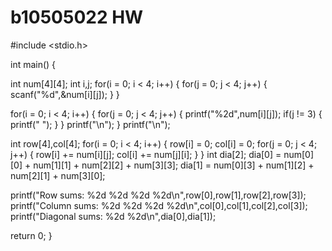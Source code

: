 # b10505022 HW
#include <stdio.h>

int main()
{

int num[4][4];
int i,j;
for(i = 0; i < 4; i++)
{
    for(j = 0; j < 4; j++)
    {
        scanf("%d",&num[i][j]);
    }
}

for(i = 0; i < 4; i++)
{
    for(j = 0; j < 4; j++)
    {
        printf("%2d",num[i][j]);
        if(j != 3)
        {
            printf(" ");
        }
    }
    printf("\n");
}
printf("\n");

int row[4],col[4];
for(i = 0; i < 4; i++)
{
    row[i] = 0;
    col[i] = 0;
    for(j = 0; j < 4; j++)
    {
        row[i] += num[i][j];
        col[i] += num[j][i];
    }
}
int dia[2];
dia[0] = num[0][0] + num[1][1] + num[2][2] + num[3][3];
dia[1] = num[0][3] + num[1][2] + num[2][1] + num[3][0];

printf("Row sums: %2d %2d %2d %2d\n",row[0],row[1],row[2],row[3]);
printf("Column sums: %2d %2d %2d %2d\n",col[0],col[1],col[2],col[3]);
printf("Diagonal sums: %2d %2d\n",dia[0],dia[1]);

return 0;
}
